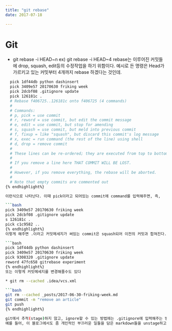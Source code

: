 ```yaml
---
title: "git rebase"
date: 2017-07-18

---
```

# Git

* git rebase -i HEAD~n
ex) git rebase -i HEAD~4
rebase는 이루어진 커밋들에 drop, squash, edit등의 수정작업을 하기 위함이다. 예시로 든 명령은 Head가 가르키고 있는 커밋부터 4개까지 rebase 하겠다는 것인데.


```bash
  pick 1df44db python dashinsert
  pick 3409e57 20170630 friking week
  pick 2dcbf08 .gitignore update
  pick 126181c .
  # Rebase f406725..126181c onto f406725 (4 commands)
  #
  # Commands:
  # p, pick = use commit
  # r, reword = use commit, but edit the commit message
  # e, edit = use commit, but stop for amending
  # s, squash = use commit, but meld into previous commit
  # f, fixup = like "squash", but discard this commit's log message
  # x, exec = run command (the rest of the line) using shell
  # d, drop = remove commit
  #
  # These lines can be re-ordered; they are executed from top to bottom.
  #
  # If you remove a line here THAT COMMIT WILL BE LOST.
  #
  # However, if you remove everything, the rebase will be aborted.
  #
  # Note that empty commits are commented out
{% endhighlight%}

이런식으로 나타난다. 이때 pick이라고 되어있는 commit에 command를 입력해주면, 즉,

```bash
pick 3409e57 20170630 friking week
pick 2dcbf08 .gitignore update
s 126181c .
pick c1c9582 ..
{% endhighlight%}
이렇게 해주면 .이라고 커밋메세지가 써있는 commit은 squash되어 이전의 커밋과 합쳐진다.

```bash
pick 1df44db python dashinsert
pick 3409e57 20170630 friking week
pick 9308320 .gitignore update
reword 47fc658 gitrebase experiment
{% endhighlight%}
또는 이렇게 커밋메세지를 변경해줄수도 있다

* git rm --cached .idea/vcs.xml

```bash
git rm --cached _posts/2017-06-30-friking-week.md
git commit -m "remove an article"
git push
{% endhighlight%}

git에서 추적(stage)하지 않고, ignore할 수 있는 방법에는 .gitignore에 입력해주는 방법도 있지만, git rm을 이용하는 방법도 있다. 이때 --cached 옵션을 이용하면 실제로 파일을 삭제하지 않고, stage만 피하게 해줄 수 있다. git rm만 해주면 실제로 파일이 삭제되므로 주의해야한다.
예를 들어, 이 블로그에서도 좀 개인적인 부끄러운 일들을 담은 markdown들을 unstage하고 싶을 때 저 방법을 써주면 된다. 이미 remote repo에 올라갔지만 commit 하고 push해주면 변경사항이 remote에도 반영된다.
